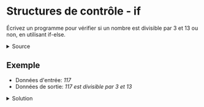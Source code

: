 # Structures de contrôle - if

Écrivez un programme pour vérifier si un nombre est divisible par 3 et 13 ou non, en utilisant if-else.
<details>
<summary>Source</summary>
(https://developpement-informatique.com/article/316/exercices-corriges-pour-maitriser-la-structure-de-controle-if-else)
</details>

Exemple
-------
- Données d'entrée: _117_
- Données de sortie: _117 est divisible par 3 et 13_

<details>
<summary>Solution</summary>

~~~cpp

#include <stdio.h>
 
int main()
{
    int num1, num2, num3, max;
 
    /* Fournir les données d'entrée */
    printf("Saisir 3 nombres: ");
    scanf("%d%d%d", &num1, &num2, &num3);
     
 
    if (num1 > num2)
    {
        if(num1 > num3) {
            /* si num1 > num2 et num1 > num3 */
            max = num1;
        } else {
            /* si num1 > num2 mais num1 > num3 est fausse */
            max = num3;
        }
    } else {
        if (num2 > num3) {
            /* Si num1 < num2 et num2 > num3 */
            max = num2;
        } else {
            /* si num1 < num2 et num2 > num3 */
            max = num3;
        }
    }
     
    /* afficher le résultat */
    printf("le maximum est = %d", max);
 
    return 0;
}

~~~
</details>
